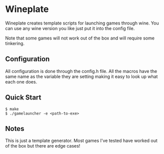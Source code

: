 # Wineplate

Wineplate creates template scripts for launching games through wine. You can use any wine version you like just put it into the config file.

Note that some games will not work out of the box and will require some tinkering.

## Configuration

All configuration is done through the config.h file. All the macros have the same name as the variable they are setting making it easy to look up what each one does.

## Quick Start

```console
$ make
$ ./gamelauncher -e <path-to-exe>
```

## Notes

This is just a template generator. Most games I've tested have worked out of the box but there are edge cases! 
